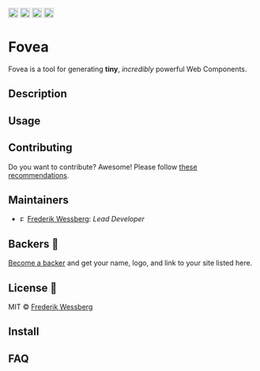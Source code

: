 <a href="https://www.npmjs.com/package/@fovea/core"><img alt="NPM Version" src="https://badge.fury.io/js/%40fovea%2Fcore.svg" height="20"></img></a>
<a href="https://github.com/fovea-org/fovea/graphs/contributors"><img alt="Contributors" src="https://img.shields.io/github/contributors/fovea-org%2Ffovea.svg" height="20"></img></a>
<a href="https://opensource.org/licenses/MIT"><img alt="MIT License" src="https://img.shields.io/badge/License-MIT-yellow.svg" height="20"></img></a>
<a href="https://www.patreon.com/bePatron?u=11315442"><img alt="Support on Patreon" src="https://c5.patreon.com/external/logo/become_a_patron_button@2x.png" height="20"></img></a>

# Fovea

Fovea is a tool for generating **tiny**, _incredibly_ powerful Web Components.

## Description

<!-- TODO -->

## Usage

<!-- TODO -->

## Contributing

Do you want to contribute? Awesome! Please follow [these recommendations](./CONTRIBUTING.md).

## Maintainers

- <a href="https://github.com/wessberg"><img alt="Frederik Wessberg" src="https://avatars2.githubusercontent.com/u/20454213?s=460&v=4" height="11"></img></a> [Frederik Wessberg](https://github.com/wessberg): _Lead Developer_

## Backers 🏅

[Become a backer](https://www.patreon.com/bePatron?u=11315442) and get your name, logo, and link to your site listed here.

## License 📄

MIT © [Frederik Wessberg](https://github.com/wessberg)

## Install

<!-- TODO -->

## FAQ

<!-- TODO -->
